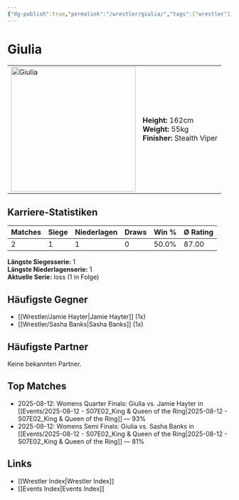 ```yaml
---
{"dg-publish":true,"permalink":"/wrestler/giulia/","tags":["wrestler"],"noteIcon":"","created":"2025-08-12T22:07:40.550+02:00"}
---
```



# Giulia

<table>
<tr>
<td><img src="Giulia.png" width="280" alt="Giulia"></td>
<td>
<b>Height:</b> 162cm<br>
<b>Weight:</b> 55kg<br>
<b>Finisher:</b> Stealth Viper<br>
</td>
</tr>
</table>

## Karriere-Statistiken

| Matches | Siege | Niederlagen | Draws | Win % | Ø Rating |
|---------|-------|-------------|-------|-------|-----------|
| 2 | 1 | 1 | 0 | 50.0% | 87.00 |

**Längste Siegesserie:** 1<br>**Längste Niederlagenserie:** 1<br>**Aktuelle Serie:** loss (1 in Folge)


## Häufigste Gegner
- [[Wrestler/Jamie Hayter\|Jamie Hayter]] (1x)
- [[Wrestler/Sasha Banks\|Sasha Banks]] (1x)

## Häufigste Partner
Keine bekannten Partner.

## Top Matches
- 2025-08-12: Womens Quarter Finals: Giulia vs. Jamie Hayter in [[Events/2025-08-12 - S07E02_King & Queen of the Ring\|2025-08-12 - S07E02_King & Queen of the Ring]] — 93%
- 2025-08-12: Womens Semi Finals: Giulia vs. Sasha Banks in [[Events/2025-08-12 - S07E02_King & Queen of the Ring\|2025-08-12 - S07E02_King & Queen of the Ring]] — 81%

## Links
- [[Wrestler Index\|Wrestler Index]]
- [[Events Index\|Events Index]]
